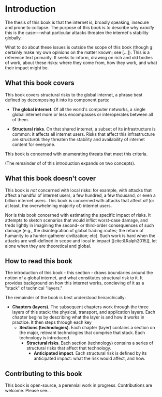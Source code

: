 # Introduction

The thesis of this book is that the internet is, broadly speaking, insecure and
prone to collapse. The purpose of this book is to describe why *exactly* this is
the case---what particular attacks threaten the internet's stability globally.

What to do about these issues is outside the scope of this book (though g
certainly make my own opinions on the matter known; see [...]). This is a
reference text primarily. It seeks to inform, drawing on rich and old bodies of
work, about these risks: where they come from, how they work, and what their
impact might be.

## What this book covers

This book covers structural risks to the global internet, a phrase best defined by decomposing it into its component parts:

- **The global internet**. Of all the world's computer networks, a single global internet more or less encompasses or interoperates between all of them.

- **Structural risks**. On that shared internet, a subset of its infrastructure
  is common: it affects all internet users. Risks that affect this infrastructure are *structural*: they threaten the stability and availability
  of internet content for everyone.


This book is concerned with enumerating threats that meet this criteria.

(The remainder of of this introduction expands on two concepts).

## What this book doesn't cover

This book is *not* concerned with local risks: for example, with attacks that
affect a handful of internet users, a few hundred, a few thousand, or even a
billion internet users. This book is concerned with attacks that affect *all*
(or at least, the overwhelming majoirty of) internet users.

Nor is this book concerned with estimating the specific impact of risks. It
attempts to sketch scenarios that would inflict worst-case damage, and treds
lightly in imagining the second- or third-order consequences of such damage
(e.g., the disintegration of global trading routes; the return of humanity to a
hunter-gatherer civilization; etc). Such work is hard when the attacks are
well-defined in scope and local in impact [[cite:&Ralph2015]], let alone when they are theoretical and global.

## How to read this book

The introduction of this book - this section - draws boundaries around the
notion of a global internet, and what constitutes structural risk to it. It
provides background on how this internet works, concieving of it as a "stack" of
technical "layers."

The remainder of the book is best understood heirarchically:

- **Chapters (layers)**. The subsequent chapters work through the three layers of this
  stack: the physical, transport, and application layers. Each chapter begins by
  describing what the layer is and how it works in practice. It then steps
  through each key
  - **Sections (technologies)**. Each chapter (layer) contains a section on the major,
    relevant technologies that comprise that stack. Each technology is
    introduced.
    - **Structural risks**. Each section (technology) contains a series of
      structural risks that affect that technology.
      - **Anticipated impact**. Each structural risk is defined by its
        anticipated impact: what the risk would affect, and how.



## Contributing to this book

This book is open-source, a perennial work in progress. Contributions are welcome.
Please see...
<!-- github repository -->
